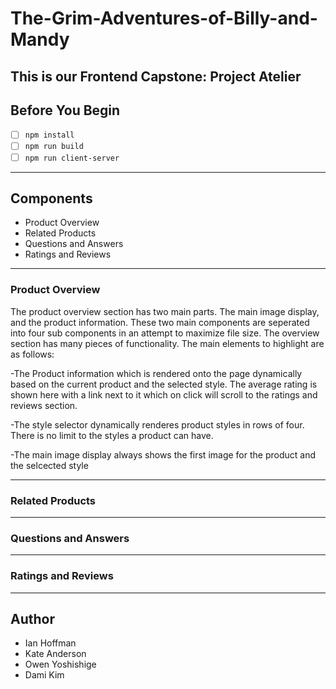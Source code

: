 # The-Grim-Adventures-of-Billy-and-Mandy
## This is our Frontend Capstone: Project Atelier

## Before You Begin
  - [ ] `npm install`
  - [ ] `npm run build`
  - [ ] `npm run client-server`
---
## Components
  - Product Overview
  - Related Products
  - Questions and Answers
  - Ratings and Reviews

---
### Product Overview

The product overview section has two main parts. The main image display, and the product information. These two main components are seperated into four sub components in an attempt to maximize file size. The overview section has many pieces of functionality. The main elements to highlight are as follows: 

  -The Product information which is rendered onto the page dynamically based on the current product and the selected style. The average rating is shown here with a link next to it which on click will scroll to the ratings and reviews section. 
  
  -The style selector dynamically renderes product styles in rows of four. There is no limit to the styles a product can have. 
  
  -The main image display always shows the first image for the product and the selcected style

---
### Related Products
---
### Questions and Answers
---
### Ratings and Reviews
---
## Author
  * Ian Hoffman
  * Kate Anderson
  * Owen Yoshishige
  * Dami Kim
